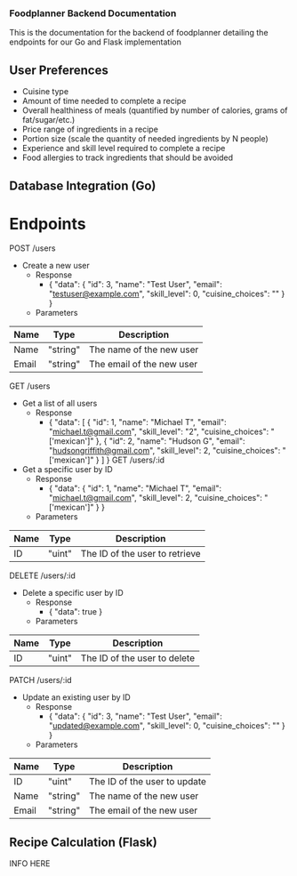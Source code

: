 ### Foodplanner Backend Documentation
This is the documentation for the backend of foodplanner detailing the endpoints for our Go and Flask implementation

## User Preferences
- Cuisine type
- Amount of time needed to complete a recipe
- Overall healthiness of meals (quantified by number of calories, grams of fat/sugar/etc.)
- Price range of ingredients in a recipe
- Portion size (scale the quantity of needed ingredients by N people)
- Experience and skill level required to complete a recipe
- Food allergies to track ingredients that should be avoided

## Database Integration (Go)
# Endpoints
POST /users
- Create a new user
  - Response
    - {
    "data": {
        "id": 3,
        "name": "Test User",
        "email": "testuser@example.com",
        "skill_level": 0,
        "cuisine_choices": ""
    }
}
  - Parameters

| Name | Type | Description |
|---|---|---|
| Name | "string" | The name of the new user |
| Email | "string" | The email of the new user |

GET /users
- Get a list of all users
  - Response
    - {
  "data": [
    {
      "id": 1,
      "name": "Michael T",
      "email": "michael.t@gmail.com",
      "skill_level": "2",
      "cuisine_choices": "['mexican']"
    },
    {
      "id": 2,
      "name": "Hudson G",
      "email": "hudsongriffith@gmail.com",
      "skill_level": 2,
      "cuisine_choices": "['mexican']"
    }
  ]
}
GET /users/:id
- Get a specific user by ID
  - Response
    - {
    "data": {
        "id": 1,
        "name": "Michael T",
        "email": "michael.t@gmail.com",
        "skill_level": 2,
        "cuisine_choices": "['mexican']"
    }
}
  - Parameters

| Name | Type | Description |
|---|---|---|
| ID | "uint" | The ID of the user to retrieve |

DELETE /users/:id
- Delete a specific user by ID
  - Response
    - {
    "data": true
}
  - Parameters

| Name | Type | Description |
|---|---|---|
| ID | "uint" | The ID of the user to delete |

PATCH /users/:id
- Update an existing user by ID
  - Response
    - {
    "data": {
        "id": 3,
        "name": "Test User",
        "email": "updated@example.com",
        "skill_level": 0,
        "cuisine_choices": ""
    }
}
  - Parameters

| Name | Type | Description |
|---|---|---|
| ID | "uint" | The ID of the user to update |
| Name | "string" | The name of the new user |
| Email | "string" | The email of the new user |


## Recipe Calculation (Flask)
INFO HERE
